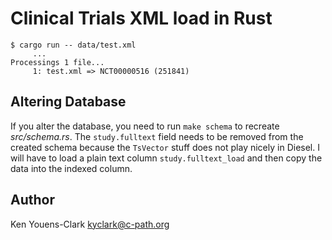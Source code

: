 # Clinical Trials XML load in Rust

```
$ cargo run -- data/test.xml
     ...
Processings 1 file...
     1: test.xml => NCT00000516 (251841)
```

## Altering Database

If you alter the database, you need to run `make schema` to recreate _src/schema.rs_.
The `study.fulltext` field needs to be removed from the created schema because the `TsVector` stuff does not play nicely in Diesel.
I will have to load a plain text column `study.fulltext_load` and then copy the data into the indexed column.

## Author

Ken Youens-Clark <kyclark@c-path.org>

